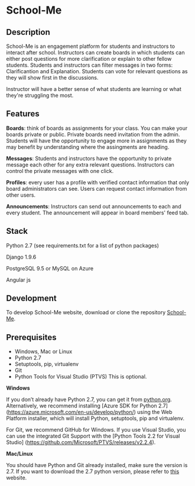 # School-Me

## Description 

School-Me is an engagement platform for students and instructors to interact after school. Instructors can create boards in which students can either post questions for more clarification or explain to other fellow students. Students and instructors can filter messages in two forms: Clarificantion and Explanation.  Students can vote for relevant questions as they will show first in the discussions. 

Instructor will have a better sense of what students are learning or what they're struggling the most. 

## **Features**

**Boards**: think of boards as assignments for your class. You can make your boards private or public. Private boards need invitation from the admin. Students will have the opportunity to engage more in assignments as they may benefit by understanding where the assingments are heading.

**Messages**: Students and instructors have the opportunity to private message each other for any extra relevant questions. Instructors can control the private messages with one click. 

**Profiles**: every user has a profile with verified contact information that only board administrators can see. Users can request contact information from other users.

**Announcements**: Instructors can send out announcements to each and every student. The announcement will appear in board members' feed tab. 

## **Stack**

Python 2.7 (see requirements.txt for a list of python packages)

Django 1.9.6

PostgreSQL 9.5 or MySQL on Azure

Angular js

## **Development**

To develop School-Me website, download or clone the repository 
[School-Me](https://github.com/ymr89/School-Me).

## **Prerequisites**

+	Windows, Mac or Linux
+	Python 2.7
+	Setuptools, pip, virtualenv
+	Git
+	Python Tools for Visual Studio (PTVS) This is optional. 

**Windows** 

If you don’t already have Python 2.7, you can get it from [python.org](https://www.python.org/download/releases/2.7/). Alternatively, we recommend installing [Azure SDK for Python 2.7] (https://azure.microsoft.com/en-us/develop/python/) using the Web Platform installer, which will install Python, setuptools, pip and virtualenv.

For Git, we recommend GitHub for Windows. If you use Visual Studio, you can use the integrated Git Support with the [Python Tools 2.2 for Visual Studio] (https://github.com/Microsoft/PTVS/releases/v2.2.4).

**Mac/Linux**

You should have Python and Git already installed, make sure the version is 2.7. If you want to download the 2.7 python version, please refer to [this](https://www.python.org/download/releases/2.7/) website. 


